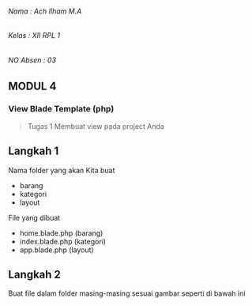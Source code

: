 ###### Nama : Ach Ilham M.A
###### Kelas : XII RPL 1
######  NO Absen : 03

## MODUL 4
### View Blade Template (php)
>Tugas 1 Membuat view pada project Anda

## Langkah 1

Nama folder yang akan Kita buat
- barang
- kategori
- layout

File yang dibuat
- home.blade.php (barang)
- index.blade.php (kategori)
- app.blade.php (layout)

## Langkah 2

Buat file dalam folder masing-masing sesuai gambar seperti di bawah ini

